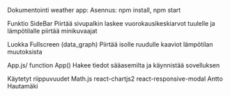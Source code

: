 Dokumentointi  weather app:
Asennus: npm install,
npm start

Funktio SideBar
 Piirtää sivupalkin
 laskee vuorokausikeskiarvot tuulelle ja lämpötilalle
piirtää minikuvaajat

Luokka Fullscreen (data_graph)
Piirtää isolle ruudulle kaaviot lämpötilan muutoksista

App.js/ function App()
 Hakee tiedot sääasemilta ja käynnistää sovelluksen

Käytetyt riippuvuudet
Math.js
react-chartjs2
react-responsive-modal
Antto Hautamäki







